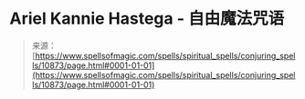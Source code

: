 <!--yml

分类：未分类

日期：2024年06月12日 18:47:43

-->

# Ariel Kannie Hastega - 自由魔法咒语

> 来源：[https://www.spellsofmagic.com/spells/spiritual_spells/conjuring_spells/10873/page.html#0001-01-01](https://www.spellsofmagic.com/spells/spiritual_spells/conjuring_spells/10873/page.html#0001-01-01)

